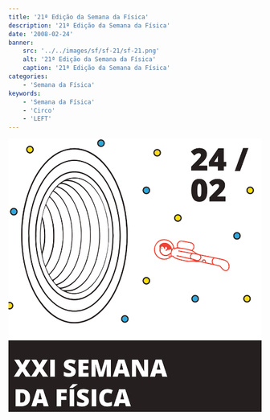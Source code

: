 ```yaml
---
title: '21ª Edição da Semana da Física'
description: '21ª Edição da Semana da Física'
date: '2008-02-24'
banner:
    src: '../../images/sf/sf-21/sf-21.png'
    alt: '21ª Edição da Semana da Física'
    caption: '21ª Edição da Semana da Física'
categories:
    - 'Semana da Física'
keywords:
    - 'Semana da Física'
    - 'Circo'
    - 'LEFT'
---
```


<img src="../../images/sf/sf-21/sf-21.png">
